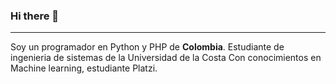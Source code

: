 ### Hi there 👋
---
Soy un programador en Python y PHP de **Colombia**. Estudiante de ingenieria de sistemas de la Universidad de la Costa
Con conocimientos en Machine learning, estudiante Platzi.


<!--
**acuellodemoya/acuellodemoya** is a ✨ _special_ ✨ repository because its `README.md` (this file) appears on your GitHub profile.

